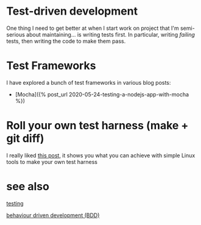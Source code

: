 # Test-driven development

One thing I need to get better at when I start work on project that I'm semi-serious about maintaining... is writing tests first. In particular, writing _failing_ tests, then writing the code to make them pass.

# Test Frameworks

I have explored a bunch of test frameworks in various blog posts:

- [Mocha]({% post_url 2020-05-24-testing-a-nodejs-app-with-mocha %})

# Roll your own test harness (make + git diff)

I really liked [this post](https://news.ycombinator.com/item?id=23268911), it shows you what you can achieve with simple Linux tools to make your own test harness

# see also

[testing](testing.md)

[behaviour driven development (BDD)](behaviour%20driven%20development%20(BDD).md)
